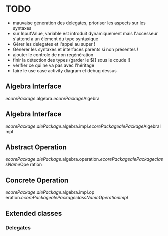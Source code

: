 # TODO

- mauvaise géneration des delegates, prioriser les aspects sur les syntaxes
- sur InputValue, variable est introduit dynamiquement mais l'accesseur s'attend a un élément du type syntaxique
- Gérer les delegates et l'appel au super !
- Générer les syntaxes et interfaces parents si non présentes !
- ajouter le controle de non regénération
- finir la détection des types (garder le \$[] sous le coude !)
- vérifier ce qui ne va pas avec l'héritage
- faire le use case activity diagram et debug dessus



## Algebra Interface

$ecorePackage$.algebra.$ecorePackage$Algebra

## Algebra Interface

$ecorePackage$.$alePackage$.algebra.impl.$ecorePackage$$alePackage$AlgebraImpl

## Abstract Operation

$ecorePackage$.$alePackage$.algebra.operation.$ecorePackage$$alePackage$$className$Ope	ration

## Concrete Operation

$ecorePackage$.$alePackage$.algebra.impl.op	eration.$ecorePackage$$alePackage$$className$$OperationImpl$

## Extended classes

### Delegates